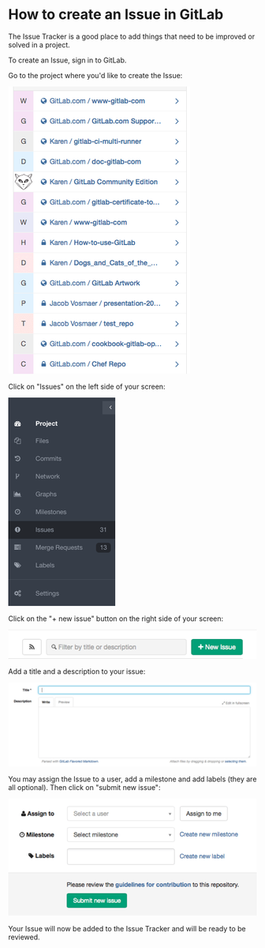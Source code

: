 # How to create an Issue in GitLab

The Issue Tracker is a good place to add things that need to be improved or solved in a project.  

To create an Issue, sign in to GitLab.

Go to the project where you'd like to create the Issue:

![Select a project](basicsimages/select_project.png)

Click on "Issues" on the left side of your screen:

![Issues](basicsimages/issues.png)

Click on the "+ new issue" button on the right side of your screen:

![New issue](basicsimages/new_issue.png)

Add a title and a description to your issue:

![Issue title and description](basicsimages/issue_title.png)

You may assign the Issue to a user, add a milestone and add labels (they are all optional). Then click on "submit new issue":

![Submit new issue](basicsimages/submit_new_issue.png)

Your Issue will now be added to the Issue Tracker and will be ready to be reviewed.
